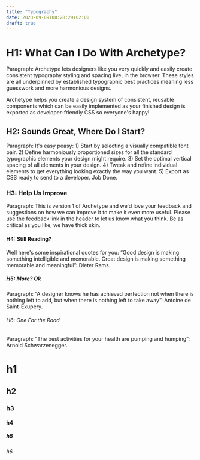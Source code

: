 ```yaml
---
title: "Typography"
date: 2023-09-09T08:28:29+02:00
draft: true
---
```


# H1: What Can I Do With Archetype?

Paragraph: Archetype lets designers like you very quickly and easily create consistent typography styling and spacing live, in the browser. These styles are all underpinned by established typographic best practices meaning less guesswork and more harmonious designs.

Archetype helps you create a design system of consistent, reusable components which can be easily implemented as your finished design is exported as developer-friendly CSS so everyone's happy!

## H2: Sounds Great, Where Do I Start?

Paragraph: It's easy peasy: 1) Start by selecting a visually compatible font pair. 2) Define harmoniously proportioned sizes for all the standard typographic elements your design might require. 3) Set the optimal vertical spacing of all elements in your design. 4) Tweak and refine individual elements to get everything looking exactly the way you want. 5) Export as CSS ready to send to a developer. Job Done.

### H3: Help Us Improve

Paragraph: This is version 1 of Archetype and we'd love your feedback and suggestions on how we can improve it to make it even more useful. Please use the feedback link in the header to let us know what you think. Be as critical as you like, we have thick skin.

#### H4: Still Reading?

Well here's some inspirational quotes for you: “Good design is making something intelligible and memorable. Great design is making something memorable and meaningful”: Dieter Rams.

##### H5: More? Ok

Paragraph: “A designer knows he has achieved perfection not when there is nothing left to add, but when there is nothing left to take away”: Antoine de Saint-Exupery.

###### H6: One For the Road

Paragraph: “The best activities for your health are pumping and humping”: Arnold Schwarzenegger.

# h1

## h2

### h3

#### h4

##### h5

###### h6
